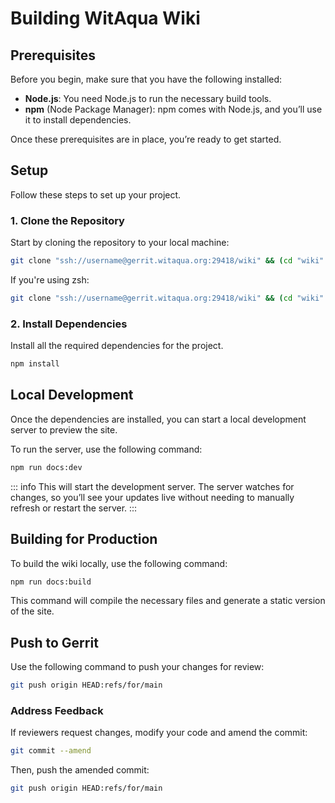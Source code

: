 # Building WitAqua Wiki
## Prerequisites
Before you begin, make sure that you have the following installed:
- **Node.js**: You need Node.js to run the necessary build tools.
- **npm** (Node Package Manager): npm comes with Node.js, and you’ll use it to install dependencies.

Once these prerequisites are in place, you’re ready to get started.

## Setup

Follow these steps to set up your project.

### 1. Clone the Repository

Start by cloning the repository to your local machine:

```bash
git clone "ssh://username@gerrit.witaqua.org:29418/wiki" && (cd "wiki" && mkdir -p `git rev-parse --git-dir`/hooks/ && curl -Lo `git rev-parse --git-dir`/hooks/commit-msg http://gerrit.witaqua.org/tools/hooks/commit-msg && chmod +x `git rev-parse --git-dir`/hooks/commit-msg)
```
If you're using zsh:
```zsh
git clone "ssh://username@gerrit.witaqua.org:29418/wiki" && (cd "wiki" && mkdir -p "$(git rev-parse --git-dir)/hooks/" && curl -Lo "$(git rev-parse --git-dir)/hooks/commit-msg" http://gerrit.witaqua.org/tools/hooks/commit-msg && chmod +x "$(git rev-parse --git-dir)/hooks/commit-msg")
```

### 2. Install Dependencies

Install all the required dependencies for the project.

```bash
npm install
```

## Local Development

Once the dependencies are installed, you can start a local development server to preview the site.

To run the server, use the following command:

```bash
npm run docs:dev
```

::: info
This will start the development server. The server watches for changes, so you’ll see your updates live without needing to manually refresh or restart the server.
:::

## Building for Production
To build the wiki locally, use the following command:

```bash
npm run docs:build
```

This command will compile the necessary files and generate a static version of the site.

## Push to Gerrit
Use the following command to push your changes for review:
```bash
git push origin HEAD:refs/for/main
```

### Address Feedback
If reviewers request changes, modify your code and amend the commit:
```bash
git commit --amend
```
Then, push the amended commit:
```bash
git push origin HEAD:refs/for/main
```
